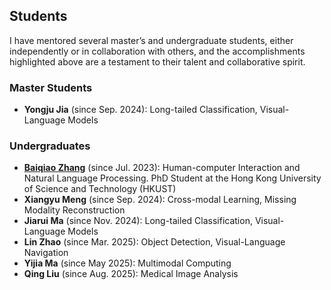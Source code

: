 ## Students
I have mentored several master’s and undergraduate students, either independently or in collaboration with others, and the accomplishments highlighted above are a testament to their talent and collaborative spirit.

### Master Students
- **Yongju Jia** (since Sep. 2024): Long-tailed Classification, Visual-Language Models

### Undergraduates
- **[Baiqiao Zhang](https://sleepybq.github.io/)** (since Jul. 2023): Human-computer Interaction and Natural Language Processing. PhD Student at the Hong Kong University of Science and Technology (HKUST)
- **Xiangyu Meng** (since Sep. 2024): Cross-modal Learning, Missing Modality Reconstruction
- **Jiarui Ma** (since Nov. 2024): Long-tailed Classification, Visual-Language Models
- **Lin Zhao** (since Mar. 2025): Object Detection, Visual-Language Navigation 
- **Yijia Ma** (since May 2025): Multimodal Computing
- **Qing Liu** (since Aug. 2025): Medical Image Analysis